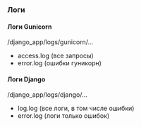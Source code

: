 

### Логи


#### Логи Gunicorn
/django_app/logs/gunicorn/...

- access.log (все запросы)
- error.log (ошибки гуникорн)


#### Логи Django
/django_app/logs/django/...

- log.log (все логи, в том числе ошибки)
- error.log (логи только ошибок)